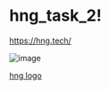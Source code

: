 # hng_task_2!
https://hng.tech/

 ![image](https://user-images.githubusercontent.com/66229720/130122162-38f36c38-608d-40a6-8667-179f85583f7d.gif)

[hng logo](https://user-images.githubusercontent.com/66229720/130119265-c83135fd-c40b-49fe-99dc-26eb4d2907aa.jpeg)




